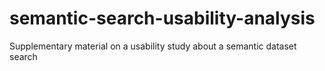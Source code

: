 # semantic-search-usability-analysis
Supplementary material on a usability study about a semantic dataset search
